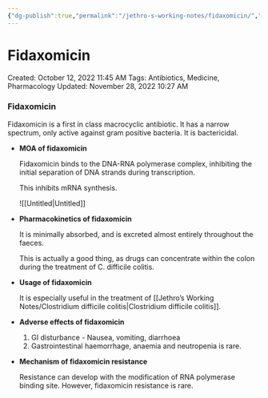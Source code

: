 ```yaml
---
{"dg-publish":true,"permalink":"/jethro-s-working-notes/fidaxomicin/","dgPassFrontmatter":true}
---
```



# Fidaxomicin

Created: October 12, 2022 11:45 AM
Tags: Antibiotics, Medicine, Pharmacology
Updated: November 28, 2022 10:27 AM

### Fidaxomicin

Fidaxomicin is a first in class macrocyclic antibiotic. It has a narrow spectrum, only active against gram positive bacteria. It is bactericidal.

- **MOA of fidaxomicin**
    
    Fidaxomicin binds to the DNA-RNA polymerase complex, inhibiting the initial separation of DNA strands during transcription.
    
    This inhibits mRNA synthesis.
    
    ![[Untitled\|Untitled]]
    
- **Pharmacokinetics of fidaxomicin**
    
    It is minimally absorbed, and is excreted almost entirely throughout the faeces.
    
    This is actually a good thing, as drugs can concentrate within the colon during the treatment of C. difficile colitis.
    
- **Usage of fidaxomicin**
    
    It is especially useful in the treatment of [[Jethro’s Working Notes/Clostridium difficile colitis\|Clostridium difficile colitis]].
    
- **Adverse effects of fidaxomicin**
    1. GI disturbance - Nausea, vomiting, diarrhoea
    2. Gastrointestinal haemorrhage, anaemia and neutropenia is rare.
- **Mechanism of fidaxomicin resistance**
    
    Resistance can develop with the modification of RNA polymerase binding site. However, fidaxomicin resistance is rare.